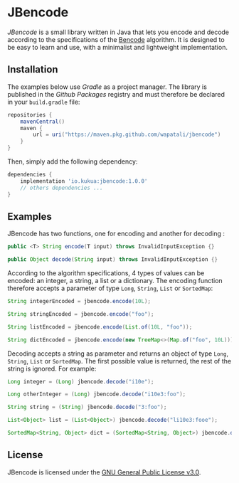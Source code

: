 # JBencode

_JBencode_ is a small library written in Java that lets you encode and decode according to the specifications of the [Bencode](https://wiki.theory.org/BitTorrentSpecification#Bencoding) algorithm.
It is designed to be easy to learn and use, with a minimalist and lightweight implementation.

## Installation

The examples below use _Gradle_ as a project manager.
The library is published in the _Github Packages_ registry and must therefore be declared in your `build.gradle` file:

```groovy
repositories {
    mavenCentral()
    maven {
        url = uri("https://maven.pkg.github.com/wapatali/jbencode")
    }
}
```

Then, simply add the following dependency:

```groovy
dependencies {
    implementation 'io.kukua:jbencode:1.0.0'
    // others dependencies ...
}
```

## Examples

JBencode has two functions, one for encoding and another for decoding :

```java
public <T> String encode(T input) throws InvalidInputException {}

public Object decode(String input) throws InvalidInputException {}
```

According to the algorithm specifications, 4 types of values can be encoded: an integer, a string, a list or a dictionary. 
The encoding function therefore accepts a parameter of type `Long`, `String`, `List` or `SortedMap`:

```java
String integerEncoded = jbencode.encode(10L);                             // "i10e"

String stringEncoded = jbencode.encode("foo");                            // "3:foo"

String listEncoded = jbencode.encode(List.of(10L, "foo"));                // "li10e3:fooe"

String dictEncoded = jbencode.encode(new TreeMap<>(Map.of("foo", 10L)));  // "d3:fooi10ee"
```

Decoding accepts a string as parameter and returns an object of type `Long`, `String`, `List` or `SortedMap`.
The first possible value is returned, the rest of the string is ignored. For example:

```java
Long integer = (Long) jbencode.decode("i10e");                                                  // 10

Long otherInteger = (Long) jbencode.decode("i10e3:foo");                                        // 10 (ignores "foo")

String string = (String) jbencode.decode("3:foo");                                              // "foo"

List<Object> list = (List<Object>) jbencode.decode("li10e3:fooe");                              // [10, "foo"]

SortedMap<String, Object> dict = (SortedMap<String, Object>) jbencode.decode("d3:foo3:bare");   // {"foo": "bar"}
```

## License

JBencode is licensed under the [GNU General Public License v3.0](https://www.gnu.org/licenses/gpl-3.0.en.html).